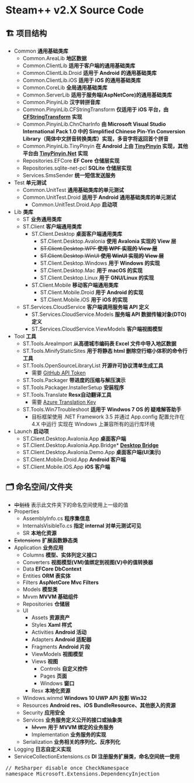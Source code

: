 # Steam++ v2.X Source Code

## 🏗️ 项目结构
- Common **通用基础类库**
    - Common.AreaLib **地区数据**
    - Common.ClientLib **适用于客户端的通用基础类库**
    - Common.ClientLib.Droid **适用于 Android 的通用基础类库**
    - Common.ClientLib.iOS **适用于 iOS 的通用基础类库**
    - Common.CoreLib **全局通用基础类库**
    - Common.ServerLib **适用于服务端(AspNetCore)的通用基础类库**
    - Common.PinyinLib **汉字转拼音库**
    - Common.PinyinLib.CFStringTransform **仅适用于 iOS 平台，由 [CFStringTransform](https://developer.apple.com/documentation/corefoundation/1542411-cfstringtransform) 实现**
    - Common.PinyinLib.ChnCharInfo **由 Microsoft Visual Studio International Pack 1.0 中的 Simplified Chinese Pin-Yin Conversion Library（简体中文拼音转换类库）实现，多音字将返回首个拼音**
    - Common.PinyinLib.TinyPinyin **在 Android 上由 [TinyPinyin](https://github.com/promeG/TinyPinyin) 实现，其他平台由 [TinyPinyin.Net](https://github.com/hueifeng/TinyPinyin.Net) 实现**
    - Repositories.EFCore **EF Core 仓储层实现**
    - Repositories.sqlite-net-pcl **SQLite 仓储层实现**
    - Services.SmsSender **统一短信发送服务**
- Test **单元测试**
    - Common.UnitTest **通用基础类库的单元测试**
    - Common.UnitTest.Droid **适用于 Android 通用基础类库的单元测试**
        - Common.UnitTest.Droid.App **启动项**
- Lib **类库**
    - ST **业务通用类库**
    - ST.Client **客户端通用类库**
        - ST.Client.Desktop **桌面客户端通用类库**
            - ST.Client.Desktop.Avalonia **使用 Avalonia 实现的 View 层**
            - ~~ST.Client.Desktop.WPF **使用 WPF 实现的 View 层**~~
            - ~~ST.Client.Desktop.WinUI **使用 WinUI 实现的 View 层**~~
            - ST.Client.Desktop.Windows **用于 Windows 的实现**
            - ST.Client.Desktop.Mac **用于 macOS 的实现**
            - ST.Client.Desktop.Linux **用于 GNU/Linux 的实现**
        - ST.Client.Mobile **移动客户端通用类库**
            - ST.Client.Mobile.Droid **用于 Android 的实现**
            - ST.Client.Mobile.iOS **用于 iOS 的实现**
    - ST.Services.CloudService **客户端调用服务端 API 定义**
        - ST.Services.CloudService.Models **服务端 API 数据传输对象(DTO)定义**
        - ST.Services.CloudService.ViewModels **客户端视图模型**
- Tool **工具**
    - ST.Tools.AreaImport **从高德城市编码表 Excel 文件中导入地区数据**
    - ST.Tools.MinifyStaticSites **用于将静态 html 删除空行缩小体积的命令行工具**
    - ST.Tools.OpenSourceLibraryList **开源许可协议清单生成工具**
        - 需要 [GitHub API Token](https://docs.github.com/en/github/authenticating-to-github/creating-a-personal-access-token)
    - ST.Tools.Packager **带进度的压缩与解压演示**
    - ST.Tools.Packager.InstallerSetup **安装程序**
    - ST.Tools.Translate **Resx自动翻译工具**
        - 需要 [Azure Translation Key](https://azure.microsoft.com/zh-cn/services/cognitive-services/translator)
    - ST.Tools.Win7Troubleshoot **适用于 Windwos 7 OS 的 疑难解答助手**
        - 目标框架使用 .NET Framework 3.5 并通过 App.config 配置允许在 4.X 中运行 实现在 Windows 上兼容所有的运行库环境
- Launch **启动项**
    - ST.Client.Desktop.Avalonia.App **桌面客户端**
    - ST.Client.Desktop.Avalonia.App.Bridge* **[Desktop Bridge](https://docs.microsoft.com/zh-cn/windows/msix/desktop/desktop-to-uwp-packaging-dot-net)**
    - ST.Client.Desktop.Avalonia.Demo.App **桌面客户端(UI演示)**
    - ST.Client.Mobile.Droid.App **Android 客户端**
    - ST.Client.Mobile.iOS.App **iOS 客户端**

## 🗂️ 命名空间/文件夹
- ~~中划线~~ 表示此文件夹下的命名空间使用上一级的值
- Properties
    - AssemblyInfo.cs **程序集信息**
    - InternalsVisibleTo.cs **指定 internal 对单元测试可见**
    - SR **本地化资源**
- ~~Extensions~~ **扩展函数静态类**
- Application **业务应用**
    - Columns **模型、实体列定义接口**
    - Converters **视图模型(VM)值绑定到视图(V)中的值转换器**
    - Data **EFCore DbContext**
    - Entities **ORM 表实体**
    - Filters **AspNetCore Mvc Filters**
    - Models **模型类**
    - Mvvm **MVVM 基础组件**
    - Repositories **仓储层**
    - UI
        - Assets **资源资产**
        - Styles **Xaml 样式**
        - Activities **Android 活动**
        - Adapters **Android 适配器**
        - Fragments **Android 片段**
        - ViewModels **视图模型**
        - Views **视图**
            - Controls **自定义控件**
            - Pages **页面**
            - Windows **窗口**
        - Resx **本地化资源**
    - Windows.winmd **Windows 10 UWP API 投影 Win32**
    - Resources **Android res、iOS BundleResource、其他嵌入的资源**
    - Security **应用安全**
    - Services **业务服务定义公开的接口或抽象类**
        - ~~Mvvm~~ **用于 MVVM 绑定的业务服务**
        - Implementation **业务服务的实现**
    - Serialization **业务相关的序列化、反序列化**
- Logging **日志自定义实现**
- ServiceCollectionExtensions.cs **DI 注册服务扩展类，命名空间统一使用**  
<pre>
// ReSharper disable once CheckNamespace
namespace Microsoft.Extensions.DependencyInjection
</pre>

